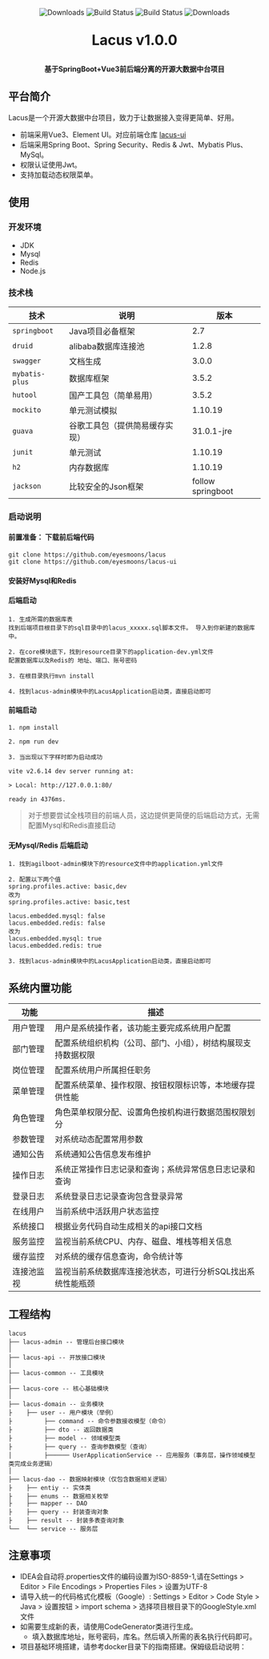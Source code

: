 <p align="center">
  <img src="https://img.shields.io/badge/Release-V1.5.0-green.svg" alt="Downloads">
  <img src="https://img.shields.io/badge/JDK-1.8+-green.svg" alt="Build Status">
  <img src="https://img.shields.io/badge/license-MIT-blue.svg" alt="Build Status">
   <img src="https://img.shields.io/badge/Spring%20Boot-2.7.1-blue.svg" alt="Downloads">
 </p>
<h1 align="center" style="margin: 30px 0 30px; font-weight: bold;">Lacus v1.0.0</h1>
<h4 align="center">基于SpringBoot+Vue3前后端分离的开源大数据中台项目</h4>
<p align="center">
</p>



## 平台简介

Lacus是一个开源大数据中台项目，致力于让数据接入变得更简单、好用。

* 前端采用Vue3、Element UI。对应前端仓库 [lacus-ui](https://github.com/eyesmoons/lacus-ui)
* 后端采用Spring Boot、Spring Security、Redis & Jwt、Mybatis Plus、MySql。
* 权限认证使用Jwt。
* 支持加载动态权限菜单。

## 使用

### 开发环境

- JDK
- Mysql
- Redis
- Node.js

### 技术栈

| 技术             | 说明              | 版本                |
|----------------|-----------------|-------------------|
| `springboot`   | Java项目必备框架      | 2.7               |
| `druid`        | alibaba数据库连接池   | 1.2.8             |
| `swagger`      | 文档生成            | 3.0.0             |
| `mybatis-plus` | 数据库框架           | 3.5.2             |
| `hutool`       | 国产工具包（简单易用）     | 3.5.2             |
| `mockito`      | 单元测试模拟          | 1.10.19           |
| `guava`        | 谷歌工具包（提供简易缓存实现） | 31.0.1-jre        |
| `junit`        | 单元测试            | 1.10.19           |
| `h2`           | 内存数据库           | 1.10.19           |
| `jackson`      | 比较安全的Json框架     | follow springboot |

### 启动说明

#### 前置准备： 下载前后端代码

```
git clone https://github.com/eyesmoons/lacus
git clone https://github.com/eyesmoons/lacus-ui
```

#### 安装好Mysql和Redis

#### 后端启动
```
1. 生成所需的数据库表
找到后端项目根目录下的sql目录中的lacus_xxxxx.sql脚本文件。 导入到你新建的数据库中。

2. 在core模块底下，找到resource目录下的application-dev.yml文件
配置数据库以及Redis的 地址、端口、账号密码

3. 在根目录执行mvn install

4. 找到lacus-admin模块中的LacusApplication启动类，直接启动即可
```

#### 前端启动
```
1. npm install

2. npm run dev

3. 当出现以下字样时即为启动成功

vite v2.6.14 dev server running at:

> Local: http://127.0.0.1:80/

ready in 4376ms.

```
> 对于想要尝试全栈项目的前端人员，这边提供更简便的后端启动方式，无需配置Mysql和Redis直接启动
#### 无Mysql/Redis 后端启动
```
1. 找到agilboot-admin模块下的resource文件中的application.yml文件

2. 配置以下两个值
spring.profiles.active: basic,dev
改为
spring.profiles.active: basic,test

lacus.embedded.mysql: false
lacus.embedded.redis: false
改为
lacus.embedded.mysql: true
lacus.embedded.redis: true

3. 找到lacus-admin模块中的LacusApplication启动类，直接启动即可
```
## 系统内置功能

| 功能    | 描述                             |
|-------|--------------------------------|
| 用户管理  | 用户是系统操作者，该功能主要完成系统用户配置         |
| 部门管理  | 配置系统组织机构（公司、部门、小组），树结构展现支持数据权限 |
| 岗位管理  | 配置系统用户所属担任职务                   |
| 菜单管理  | 配置系统菜单、操作权限、按钮权限标识等，本地缓存提供性能   |
| 角色管理  | 角色菜单权限分配、设置角色按机构进行数据范围权限划分    |
| 参数管理  | 对系统动态配置常用参数                    |
| 通知公告  | 系统通知公告信息发布维护                   |
 操作日志  | 系统正常操作日志记录和查询；系统异常信息日志记录和查询   |
| 登录日志  | 系统登录日志记录查询包含登录异常                   |
| 在线用户  | 当前系统中活跃用户状态监控                   |
| 系统接口  | 根据业务代码自动生成相关的api接口文档             |
| 服务监控  | 监视当前系统CPU、内存、磁盘、堆栈等相关信息             |
| 缓存监控  | 对系统的缓存信息查询，命令统计等                   |
| 连接池监视  | 监视当前系统数据库连接池状态，可进行分析SQL找出系统性能瓶颈     |

## 工程结构

``` 
lacus
├── lacus-admin -- 管理后台接口模块
│
├── lacus-api -- 开放接口模块
│
├── lacus-common -- 工具模块
│
├── lacus-core -- 核心基础模块
│
├── lacus-domain -- 业务模块
├    ├── user -- 用户模块（举例）
├         ├── command -- 命令参数接收模型（命令）
├         ├── dto -- 返回数据类
├         ├── model -- 领域模型类
├         ├── query -- 查询参数模型（查询）
│         ├────── UserApplicationService -- 应用服务（事务层，操作领域模型类完成业务逻辑）
│
├── lacus-dao -- 数据映射模块（仅包含数据相关逻辑）
├    ├── entiy -- 实体类
├    ├── enums -- 数据相关枚举
├    ├── mapper -- DAO
├    ├── query -- 封装查询对象
├    ├── result -- 封装多表查询对象
└──  └── service -- 服务层
```

## 注意事项
- IDEA会自动将.properties文件的编码设置为ISO-8859-1,请在Settings > Editor > File Encodings > Properties Files > 设置为UTF-8
- 请导入统一的代码格式化模板（Google）: Settings > Editor > Code Style > Java > 设置按钮 > import schema > 选择项目根目录下的GoogleStyle.xml文件
- 如需要生成新的表，请使用CodeGenerator类进行生成。
  - 填入数据库地址，账号密码，库名。然后填入所需的表名执行代码即可。
- 项目基础环境搭建，请参考docker目录下的指南搭建。保姆级启动说明：
